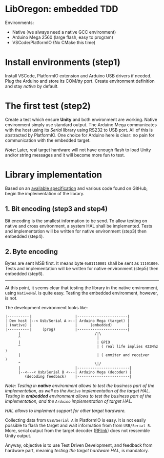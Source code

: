 # LibOregon: embedded TDD

Environments:
* Native (we always need a native GCC environment)
* Arduino Mega 2560 (large flash, easy to program)
* VSCode/PlatformIO (No CMake this time)

# Install environments (step1)
Install VSCode, PlatformIO extension and Arduino USB drivers if needed.
Plug the Arduino and store its COM/tty port.
Create environment definition and stay *native* by default.

# The first test (step2)
Create a test which ensure **Unity** and both environment are working.
Native environment simply use standard output. The Arduino Mega communicates with the host
using its _Serial_ library using RS232 to USB port. All of this is abstracted by PlatformIO.
One choice for Arduino here is clear: no pain for communication with the embedded target. 

*Note*: Later, real target hardware will not have enough flash to load Unity and/or string messages and it will become more fun to test.

# Library implementation

Based on an [available specification](../doc/OregonScientific-RF-Protocols.pdf) and various code found on GitHub, begin the implementation of the library.

## 1. Bit encoding  (step3 and step4)
Bit encoding is the smallest information to be send. To allow testing on native and cross environment, a system HAL shall be implemented. Tests and implementation will be written for native environment (step3) then embedded (step4).

## 2. Byte encoding
Bytes are sent MSB first. It means byte `0b01110001` shall be sent as `11101000`. Tests and implementation will be written for native environment (step5) then embedded (step6).

---

At this point, it seems clear that testing the library in the native environment, using `NativeHal` is quite easy. Testing the embedded environment, however, is not.

The development environment looks like:

```
|----------|                    |-----------------------|
| Dev host |--< Usb/Serial A >--| Arduino Mega (target) |
| (native) |                    |      (embedded)       |
|----------|     (prog)         |-----------------------|
      |                                  /|\
      ^                                   |
      |                                   | GPIO
      ^                                   | ( real life implies 433Mhz )
      |                                   | ( emmiter and receiver     )
      ^                                  \|/
      |                         |------------------------|
      |--<---< Usb/Serial B <---| Arduino Mega (decoder) |
         (decoding feedback)    |------------------------|

``` 
_Note: Testing in __native__ environment allows to test the business part of the implementation, as well as the `Native` implementation of the target HAL. Testing in __embedded__ environment allows to test the business part of the implementation, and the `Arduino` implementation of target HAL._

_HAL allows to implement support for other target hardware._

Collecting data from `USB/Serial A` in PlatformIO is easy. It is not easily possible to flash the target and wait information from from `USB/Serial B`. More, serial output from the target decoder ([RFlink](https://www.rflink.nl/)) does not ressemble Unity output.

Anyway, objective is to use Test Driven Development, and feedback from hardware part, meaning _testing the target hardware HAL_, is mandatory.
